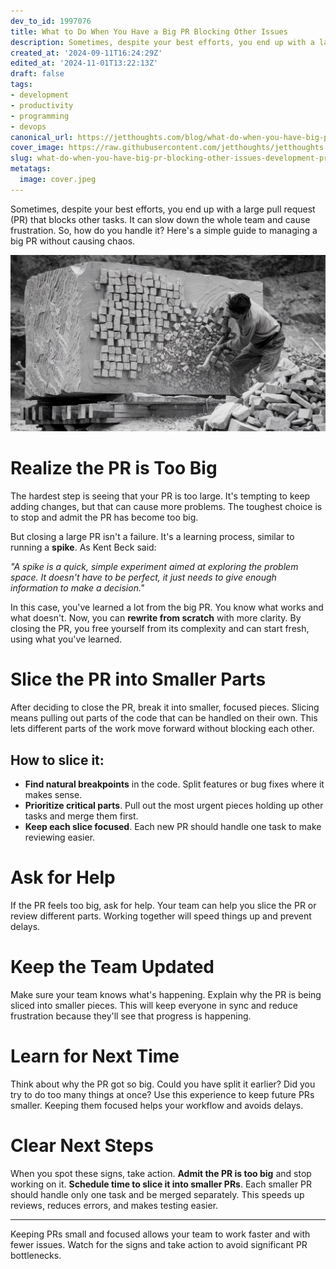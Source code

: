 ```yaml
---
dev_to_id: 1997076
title: What to Do When You Have a Big PR Blocking Other Issues
description: Sometimes, despite your best efforts, you end up with a large pull request (PR) that blocks other...
created_at: '2024-09-11T16:24:29Z'
edited_at: '2024-11-01T13:22:13Z'
draft: false
tags:
- development
- productivity
- programming
- devops
canonical_url: https://jetthoughts.com/blog/what-do-when-you-have-big-pr-blocking-other-issues-development-productivity/
cover_image: https://raw.githubusercontent.com/jetthoughts/jetthoughts.github.io/master/content/blog/what-do-when-you-have-big-pr-blocking-other-issues-development-productivity/cover.jpeg
slug: what-do-when-you-have-big-pr-blocking-other-issues-development-productivity
metatags:
  image: cover.jpeg
---
```

Sometimes, despite your best efforts, you end up with a large pull request (PR) that blocks other tasks. It can slow down the whole team and cause frustration. So, how do you handle it? Here's a simple guide to managing a big PR without causing chaos.

![Image description](file_0.jpeg)

Realize the PR is Too Big
=============================

The hardest step is seeing that your PR is too large. It's tempting to keep adding changes, but that can cause more problems. The toughest choice is to stop and admit the PR has become too big.

But closing a large PR isn't a failure. It's a learning process, similar to running a **spike**. As Kent Beck said:

*"A spike is a quick, simple experiment aimed at exploring the problem space. It doesn't have to be perfect, it just needs to give enough information to make a decision."*

In this case, you've learned a lot from the big PR. You know what works and what doesn't. Now, you can **rewrite from scratch** with more clarity. By closing the PR, you free yourself from its complexity and can start fresh, using what you've learned.

Slice the PR into Smaller Parts
===================================

After deciding to close the PR, break it into smaller, focused pieces. Slicing means pulling out parts of the code that can be handled on their own. This lets different parts of the work move forward without blocking each other.

How to slice it:
--------------------

-   **Find natural breakpoints** in the code. Split features or bug fixes where it makes sense.
-   **Prioritize critical parts**. Pull out the most urgent pieces holding up other tasks and merge them first.
-   **Keep each slice focused**. Each new PR should handle one task to make reviewing easier.

Ask for Help
================

If the PR feels too big, ask for help. Your team can help you slice the PR or review different parts. Working together will speed things up and prevent delays.

Keep the Team Updated
=========================

Make sure your team knows what's happening. Explain why the PR is being sliced into smaller pieces. This will keep everyone in sync and reduce frustration because they'll see that progress is happening.

Learn for Next Time
=======================

Think about why the PR got so big. Could you have split it earlier? Did you try to do too many things at once? Use this experience to keep future PRs smaller. Keeping them focused helps your workflow and avoids delays.

Clear Next Steps
================

When you spot these signs, take action. **Admit the PR is too big** and stop working on it. **Schedule time to slice it into smaller PRs**. Each smaller PR should handle only one task and be merged separately. This speeds up reviews, reduces errors, and makes testing easier.

---

Keeping PRs small and focused allows your team to work faster and with fewer issues. Watch for the signs and take action to avoid significant PR bottlenecks.